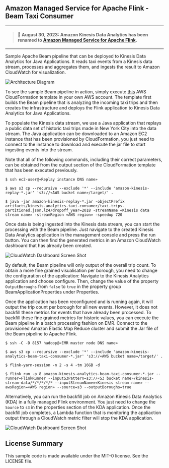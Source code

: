 ## Amazon Managed Service for Apache Flink - Beam Taxi Consumer

--------
>  #### 🚨 August 30, 2023: Amazon Kinesis Data Analytics has been renamed to [Amazon Managed Service for Apache Flink](https://aws.amazon.com/managed-service-apache-flink).
--------

Sample Apache Beam pipeline that can be deployed to Kinesis Data Analytics for Java Applications. It reads taxi events from a Kinesis data stream, processes and aggregates them, and ingests the result to Amazon CloudWatch for visualization.

![Architecture Diagram](misc/architecture.png?raw=true)

To see the sample Beam pipeline in action, simply execute [this](cdk/cdk.out/BeamTaxiCount-Complete.template.json) AWS CloudFormation template in your own AWS account. The template first builds the Beam pipeline that is analyzing the incoming taxi trips and then creates the infrastructure and deploys the Flink application to Kinesis Data Analytics for Java Applications.

To populate the Kinesis data stream, we use a Java application that replays a public data set of historic taxi trips made in New York City into the data stream. The Java application can be downloaded to an Amazon EC2 instance that has been provisioned by CloudFormation, you just need to connect to the instance to download and execute the jar file to start ingesting events into the stream.

Note that all of the following commands, including their correct parameters, can be obtained from the output section of the CloudFormation template that has been executed previously.

```
$ ssh ec2-user@«Replay instance DNS name»

$ aws s3 cp --recursive --exclude '*' --include 'amazon-kinesis-replay-*.jar' 's3://«AWS bucket name»/target/' .

$ java -jar amazon-kinesis-replay-*.jar -objectPrefix artifacts/kinesis-analytics-taxi-consumer/taxi-trips-partitioned.json.lz4/dropoff_year=2018 -streamName «Kinesis data stream name» -streamRegion «AWS region» -speedup 720
```

Once data is being ingested into the Kinesis data stream, you can start the processing with the Beam pipeline. Just navigate to the created Kinesis Data Analytics application in the management console and press the run button. You can then find the generated metrics in an Amazon CloudWatch dashboard that has already been created.


![CloudWatch Dashboard Screen Shot](misc/cloudwatch-dashboard-screenshot.png?raw=true)

By default, the Beam pipeline will only output of the overall trip count. To obtain a more fine grained visualisation per borough, you need to change the configuration of the application: Navigate to the Kinesis Analytics application and choose configure. Then, change the value of the property `OutputBoroughs` from `false` to `true` in the property group BeamApplicationProperties under Properties.

Once the application has been reconfigured and is running again, it will output the trip count per borough for all new events. However, it does not backfill these metrics for events that have already been processed. To backfill these fine grained metrics for historic values, you can execute the Beam pipeline in a batch processing fashion on EMR. Connect to the provisioned Amazon Elastic Map Reduce cluster and submit the Jar file of the Beam pipeline to Apache Flink.

```
$ ssh -C -D 8157 hadoop@«EMR master node DNS name»

$ aws s3 cp --recursive --exclude '*' --include 'amazon-kinesis-analytics-beam-taxi-consumer-*.jar' 's3://«AWS bucket name»/target/' .

$ flink-yarn-session -n 2 -s 4 -tm 16GB -d

$ flink run -p 8 amazon-kinesis-analytics-beam-taxi-consumer-*.jar --runner=FlinkRunner --inputS3Pattern=s3://«S3 bucket name»/kinesis-stream-data/*/*/*/*/* --inputStreamName=«Kinesis stream name» --awsRegion=«AWS region» --source=s3 --outputBoroughs=true
```

Alternatively, you can run the backfill job on Amazon Kinesis Data Analytics (KDA) in a fully managed Flink environment. You just need to change the `Source` to `s3` in the  properties section of the KDA application. Once the backfill job completes, a Lambda function that is monitoring the appliaction output through a CloudWatch metric filter will stop the KDA application.

![CloudWatch Dashboard Screen Shot](misc/cloudwatch-dashboard-screenshot-boroughs.png?raw=true)

## License Summary

This sample code is made available under the MIT-0 license. See the LICENSE file.
